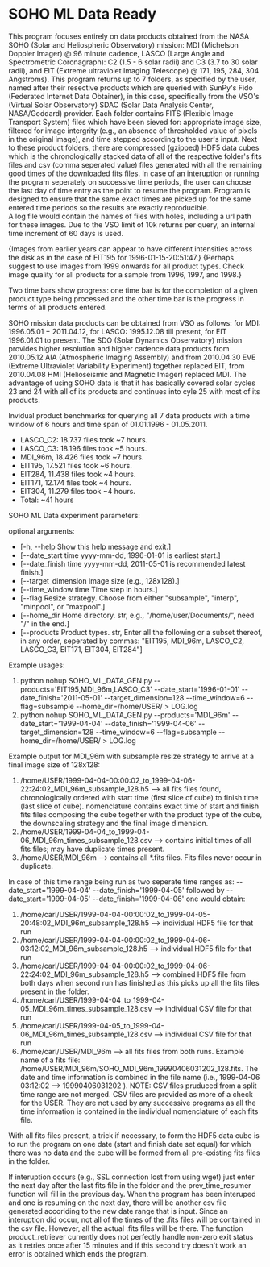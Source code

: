 # SOHO ML Data Ready
This program focuses entirely on data products obtained from the NASA SOHO (Solar and Heliospheric Observatory) mission: MDI (Michelson Doppler Imager) @ 96 minute cadence, 
LASCO (Large Angle and Spectrometric Coronagraph): C2 (1.5 - 6 solar radii) and C3 (3.7 to 30 solar radii), and EIT (Extreme ultraviolet Imaging Telescope) @ 171, 195, 284, 304 Angstroms).
This program returns up to 7 folders, as specified by the user, named after their resective products which are queried with SunPy's Fido (Federated Internet Data Obtainer), in this case, specifically from the VSO's (Virtual Solar Observatory) SDAC (Solar Data Analysis Center, NASA/Goddard) provider. 
Each folder contains FITS (Flexible Image Transport System) files which have been sieved for: appropriate image size, filtered for image intergrity (e.g., an absence of thresholded value of pixels in the original image), and time stepped according to the user's input.
Next to these product folders, there are compressed (gzipped) HDF5 data cubes which is the chronologically stacked data of all of the respective folder's fits files and csv (comma seperated value) files generated with all the remaining good times of the downloaded fits files. 
In case of an interuption or running the program seperately on successive time periods, the user can choose the last day of time entry as the point to resume the program. 
Program is designed to ensure that the same exact times are picked up for the same entered time periods so the results are exactly reproducible.  
A log file would contain the names of files with holes, including a url path for these images. 
Due to the VSO limit of 10k returns per query, an internal time increment of 60 days is used. 

{Images from earlier years can appear to have different intensities across the disk as in the case of EIT195 for 1996-01-15-20:51:47.}
{Perhaps suggest to use images from 1999 onwards for all product types. Check image quality for all products for a sample from 1996, 1997, and 1998.}

Two time bars show progress: one time bar is for the completion of a given product type being processed and the other time bar is the progress in terms of all products entered.

SOHO mission data products can be obtained from VSO as follows: for MDI: 1996.05.01 − 2011.04.12, for LASCO: 1995.12.08 till present, for EIT 1996.01.01 to present. 
The SDO (Solar Dynamics Observatory) mission provides higher resolution and higher cadence data products from 2010.05.12 AIA (Atmospheric Imaging Assembly) and from 2010.04.30 EVE (Extreme Ultraviolet Variability Experiment) together replaced EIT, from 2010.04.08 HMI (Helioseismic and Magnetic Imager) replaced MDI. 
The advantage of using SOHO data is that it has basically covered solar cycles 23 and 24 with all of its products and continues into cyle 25 with most of its products.       

Invidual product benchmarks for querying all 7 data products with a time window of 6 hours and time span of 01.01.1996 - 01.05.2011.

- LASCO_C2: 18.737 files took ~7 hours.
- LASCO_C3: 18.196 files took ~5 hours.
- MDI_96m, 18.426 files took ~7 hours.
- EIT195, 17.521 files took ~6 hours.
- EIT284, 11.438 files took ~4 hours.
- EIT171, 12.174 files took ~4 hours.
- EIT304, 11.279 files took ~4 hours.
- Total: ~41 hours

SOHO ML Data experiment parameters:

optional arguments:

- [-h, --help            Show this help message and exit.]  
- [--date_start time     yyyy-mm-dd, 1996-01-01 is earliest start.]
- [--date_finish time    yyyy-mm-dd, 2011-05-01 is recommended latest finish.]
- [--target_dimension    Image size (e.g., 128x128).]
- [--time_window time    Time step in hours.]
- [--flag 			    Resize strategy. Choose from either "subsample", "interp", "minpool", or "maxpool".]
- [--home_dir            Home directory. str, e.g., "/home/user/Documents/", need "/" in the end.]
- [--products            Product types. str, Enter all the following or a subset thereof, in any order, seperated by commas: "EIT195, MDI_96m, LASCO_C2, LASCO_C3, EIT171, EIT304, EIT284"]


Example usages: 
1. python nohup SOHO_ML_DATA_GEN.py --products='EIT195,MDI_96m,LASCO_C3' --date_start='1996-01-01' --date_finish='2011-05-01' --target_dimension=128 --time_window=6 
--flag=subsample --home_dir=/home/USER/ > LOG.log
2. python nohup SOHO_ML_DATA_GEN.py --products='MDI_96m' --date_start='1999-04-04' --date_finish='1999-04-06' --target_dimension=128 --time_window=6 
--flag=subsample --home_dir=/home/USER/ > LOG.log

Example output for MDI_96m with subsample resize strategy to arrive at a final image size of 128x128:
1. /home/USER/1999-04-04-00:00:02_to_1999-04-06-22:24:02_MDI_96m_subsample_128.h5 --> all fits files found, chronologically ordered with start time (first slice of cube) to finish time (last slice of cube). nomenclature contains exact time of start and finish fits files composing the cube together with the product type of the cube, the downscaling strategy and the final image dimension.
2. /home/USER/1999-04-04_to_1999-04-06_MDI_96m_times_subsample_128.csv --> contains initial times of all fits files; may have duplicate times present. 
3. /home/USER/MDI_96m --> contains all *.fits files. Fits files never occur in duplicate.

In case of this time range being run as two seperate time ranges as: --date_start='1999-04-04' --date_finish='1999-04-05' followed by --date_start='1999-04-05' --date_finish='1999-04-06' one would obtain: 
1. /home/carl/USER/1999-04-04-00:00:02_to_1999-04-05-20:48:02_MDI_96m_subsample_128.h5 --> individual HDF5 file for that run
2. /home/carl/USER/1999-04-04-00:00:02_to_1999-04-06-03:12:02_MDI_96m_subsample_128.h5 --> individual HDF5 file for that run
3. /home/carl/USER/1999-04-04-00:00:02_to_1999-04-06-22:24:02_MDI_96m_subsample_128.h5 --> combined HDF5 file from both days when second run has finished as this picks up all the fits files present in the folder.
4. /home/carl/USER/1999-04-04_to_1999-04-05_MDI_96m_times_subsample_128.csv --> individual CSV file for that run
5. /home/carl/USER/1999-04-05_to_1999-04-06_MDI_96m_times_subsample_128.csv --> individual CSV file for that run
6. /home/carl/USER/MDI_96m --> all fits files from both runs. 
Example name of a fits file: /home/USER/MDI_96m/SOHO_MDI_96m_19990406031202_128.fits. The date and time information is combined in the file name (i.e., 1999-04-06 03:12:02 --> 19990406031202 ).
NOTE: CSV files pruduced from a split time range are not merged. CSV files are provided as more of a check for the USER. They are not used by any successive programs as all the time information is contained in the individual nomenclature  of each fits file.  

With all fits files present, a trick if necessary, to form the HDF5 data cube is to run the program on one date (start and finish date set equal) for which there was no data and the cube will be formed from all pre-existing fits files in the folder.

If interuption occurs (e.g., SSL connection lost from using wget) just enter the next day after the last fits file in the folder and the prev_time_resumer function will fill in the previous day. 
When the program has been interuped and one is resuming on the next day, there will be another csv file generated accoriding to the new date range that is input. 
Since an interuption did occur, not all of the times of the .fits files will be contained in the csv file. However, all the actual 
.fits files will be there.
The function product_retriever currently does not perfectly handle non-zero exit status as it retries once after 15 minutes and if this second try doesn't work an error is obtained which ends the program.
